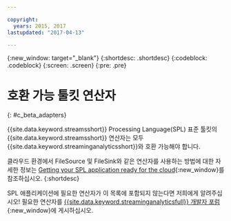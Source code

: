 ```yaml
---

copyright:
  years: 2015, 2017
lastupdated: "2017-04-13"

---
```


<!-- Attribute definitions -->
{:new_window: target="_blank"}
{:shortdesc: .shortdesc}
{:codeblock: .codeblock}
{:screen: .screen}
{:pre: .pre}

# 호환 가능 툴킷 연산자
{: #c_beta_adapters}

{{site.data.keyword.streamsshort}} Processing Language(SPL) 표준 툴킷의 {{site.data.keyword.streamsshort}} 연산자는 모두 {{site.data.keyword.streaminganalyticsshort}}와 호환 가능해야 합니다.

클라우드 환경에서 FileSource 및 FileSink와 같은 연산자를 사용하는 방법에 대한 자세한 정보는 [Getting your SPL application ready for the cloud](https://developer.ibm.com/streamsdev/docs/getting-spl-application-ready-cloud/){:new_window}를 참조하십시오.
{:shortdesc}

SPL 애플리케이션에 필요한 연산자가 이 목록에 포함되지 않는다면 저희에게 알려주십시오! 필요한 연산자를 [{{site.data.keyword.streaminganalyticsfull}} 개발자 포럼](https://developer.ibm.com/answers/topics/streaming-analytics.html){:new_window}에 게시하십시오.
